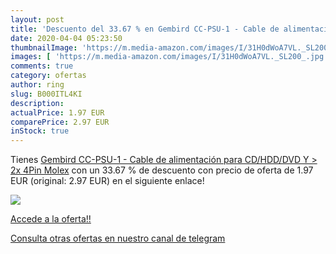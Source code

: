 ```yaml
---
layout: post
title: 'Descuento del 33.67 % en Gembird CC-PSU-1 - Cable de alimentación'
date: 2020-04-04 05:23:50
thumbnailImage: 'https://m.media-amazon.com/images/I/31H0dWoA7VL._SL200_.jpg'
images: [ 'https://m.media-amazon.com/images/I/31H0dWoA7VL._SL200_.jpg' ]
comments: true
category: ofertas
author: ring
slug: B000ITL4KI
description:
actualPrice: 1.97 EUR
comparePrice: 2.97 EUR
inStock: true
---
```


Tienes [Gembird CC-PSU-1 - Cable de alimentación para CD/HDD/DVD  Y > 2x 4Pin Molex](https://www.amazon.com/dp/B000ITL4KI/?tag=redken08-20) con un 33.67 % de descuento con precio de oferta de 1.97 EUR (original: 2.97 EUR) en el siguiente enlace!

[![](https://m.media-amazon.com/images/I/31H0dWoA7VL._SL200_.jpg)](https://www.amazon.com/dp/B000ITL4KI/?tag=redken08-20)

[Accede a la oferta!!](https://www.amazon.com/dp/B000ITL4KI/?tag=redken08-20)

[Consulta otras ofertas en nuestro canal de telegram](https://t.me/s/ofertas25)
